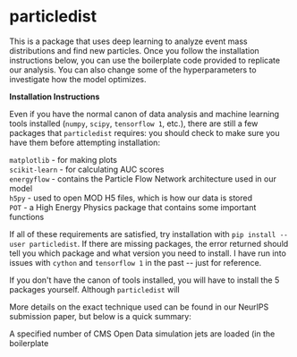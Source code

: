 # particledist

This is a package that uses deep learning to analyze event mass distributions and find new particles. Once you follow the installation instructions below, you can use the boilerplate code provided to replicate our analysis. You can also change some of the hyperparameters to investigate how the model optimizes.

**Installation Instructions**

Even if you have the normal canon of data analysis and machine learning tools installed (`numpy`, `scipy`, `tensorflow 1`, etc.), there are still a few packages that `particledist` requires: you should check to make sure you have them before attempting installation:

`matplotlib` - for making plots <br/>
`scikit-learn` - for calculating AUC scores <br/>
`energyflow` - contains the Particle Flow Network architecture used in our model <br/>
`h5py` - used to open MOD H5 files, which is how our data is stored <br/>
`POT` - a High Energy Physics package that contains some important functions <br/>

If all of these requirements are satisfied, try installation with `pip install --user particledist`. If there are missing packages, the error returned should tell you which package and what version you need to install. I have run into issues with `cython` and `tensorflow 1` in the past -- just for reference.

If you don't have the canon of tools installed, you will have to install the 5 packages yourself. Although `particledist` will 


More details on the exact technique used can be found in our NeurIPS submission paper, but below is a quick summary:

A specified number of CMS Open Data simulation jets are loaded (in the boilerplate 
